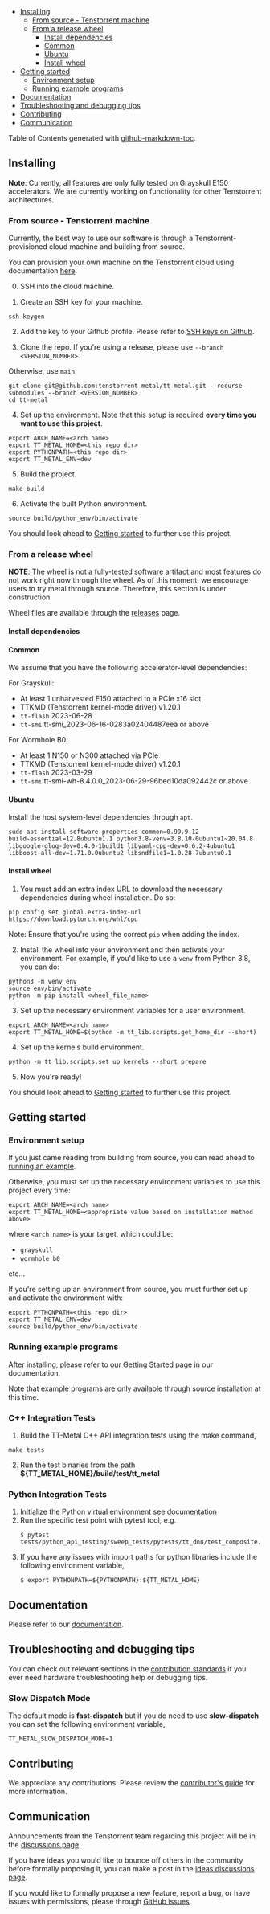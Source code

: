 <!-- toc -->

   * [Installing](#installing)
      * [From source - Tenstorrent machine](#from-source---tenstorrent-machine)
      * [From a release wheel](#from-a-release-wheel)
         * [Install dependencies](#install-dependencies)
         * [Common](#common)
         * [Ubuntu](#ubuntu)
         * [Install wheel](#install-wheel)
   * [Getting started](#getting-started)
      * [Environment setup](#environment-setup)
      * [Running example programs](#running-example-programs)
   * [Documentation](#documentation)
   * [Troubleshooting and debugging tips](#troubleshooting-and-debugging-tips)
   * [Contributing](#contributing)
   * [Communication](#communication)

<!-- tocstop -->

Table of Contents generated with
[github-markdown-toc](https://github.com/ekalinin/github-markdown-toc).

## Installing

**Note**: Currently, all features are only fully tested on Grayskull E150
accelerators. We are currently working on functionality for other Tenstorrent
architectures.

### From source - Tenstorrent machine

Currently, the best way to use our software is through a
Tenstorrent-provisioned cloud machine and building from source.

You can provision your own machine on the Tenstorrent cloud using documentation
[here](https://github.com/tenstorrent-metal/metal-internal-workflows/wiki/Installing-Metal-development-dependencies-on-a-TT-Cloud-VM).

0. SSH into the cloud machine.

1. Create an SSH key for your machine.

```
ssh-keygen
```

2. Add the key to your Github profile. Please refer to [SSH keys on
   Github](https://docs.github.com/en/authentication/connecting-to-github-with-ssh/adding-a-new-ssh-key-to-your-github-account).

3. Clone the repo. If you're using a release, please use ``--branch
   <VERSION_NUMBER>``.

Otherwise, use ``main``.

```
git clone git@github.com:tenstorrent-metal/tt-metal.git --recurse-submodules --branch <VERSION_NUMBER>
cd tt-metal
```

4. Set up the environment. Note that this setup is required **every time you
   want to use this project**.

```
export ARCH_NAME=<arch name>
export TT_METAL_HOME=<this repo dir>
export PYTHONPATH=<this repo dir>
export TT_METAL_ENV=dev
```

5. Build the project.

```
make build
```

6. Activate the built Python environment.

```
source build/python_env/bin/activate
```

You should look ahead to [Getting started](#getting-started) to further use
this project.

### From a release wheel

**NOTE**: The wheel is not a fully-tested software artifact and most features
do not work right now through the wheel. As of this moment, we encourage users
to try metal through source. Therefore, this section is under construction.

Wheel files are available through the
[releases](https://github.com/tenstorrent-metal/tt-metal/releases) page.

#### Install dependencies

#### Common

We assume that you have the following accelerator-level dependencies:

For Grayskull:

- At least 1 unharvested E150 attached to a PCIe x16 slot
- TTKMD (Tenstorrent kernel-mode driver) v1.20.1
- ``tt-flash`` 2023-06-28
- ``tt-smi`` tt-smi_2023-06-16-0283a02404487eea or above

For Wormhole B0:

- At least 1 N150 or N300 attached via PCIe
- TTKMD (Tenstorrent kernel-mode driver) v1.20.1
- ``tt-flash`` 2023-03-29
- ``tt-smi`` tt-smi-wh-8.4.0.0_2023-06-29-96bed10da092442c or above

#### Ubuntu

Install the host system-level dependencies through `apt`.

```
sudo apt install software-properties-common=0.99.9.12
build-essential=12.8ubuntu1.1 python3.8-venv=3.8.10-0ubuntu1~20.04.8
libgoogle-glog-dev=0.4.0-1build1 libyaml-cpp-dev=0.6.2-4ubuntu1
libboost-all-dev=1.71.0.0ubuntu2 libsndfile1=1.0.28-7ubuntu0.1
```

#### Install wheel

1. You must add an extra index URL to download the necessary dependencies
during wheel installation. Do so:

```
pip config set global.extra-index-url https://download.pytorch.org/whl/cpu
```

Note: Ensure that you're using the correct ``pip`` when adding the index.

2. Install the wheel into your environment and then activate your environment.
For example, if you'd like to use a ``venv`` from Python 3.8, you can do:

```
python3 -m venv env
source env/bin/activate
python -m pip install <wheel_file_name>
```

3. Set up the necessary environment variables for a user environment.

```
export ARCH_NAME=<arch name>
export TT_METAL_HOME=$(python -m tt_lib.scripts.get_home_dir --short)
```

4. Set up the kernels build environment.

```
python -m tt_lib.scripts.set_up_kernels --short prepare
```

5. Now you're ready!

You should look ahead to [Getting started](#getting-started) to further use
this project.

## Getting started

### Environment setup

If you just came reading from building from source, you can read ahead to
[running an example](#running-example-programs).

Otherwise, you must set up the necessary environment variables to use this
project every time:

```
export ARCH_NAME=<arch name>
export TT_METAL_HOME=<appropriate value based on installation method above>
```

where ``<arch name>`` is your target, which could be:

- ``grayskull``
- ``wormhole_b0``

etc...

If you're setting up an environment from source, you must further set up and
activate the environment with:

```
export PYTHONPATH=<this repo dir>
export TT_METAL_ENV=dev
source build/python_env/bin/activate
```

### Running example programs

After installing, please refer to our [Getting Started
page](https://tenstorrent-metal.github.io/tt-metal/latest/get_started/get_started.html)
in our documentation.

Note that example programs are only available through source installation at
this time.

### C++ Integration Tests

1. Build the TT-Metal C++ API integration tests using the make command,
```
make tests
```
2. Run the test binaries from the path **${TT_METAL_HOME}/build/test/tt_metal**

### Python Integration Tests
1. Initialize the Python virtual environment [see documentation](#Environment-setup)
2. Run the specific test point with pytest tool, e.g.
   ```
   $ pytest tests/python_api_testing/sweep_tests/pytests/tt_dnn/test_composite.py
   ```
3. If you have any issues with import paths for python libraries include the following environment variable,
   ```
   $ export PYTHONPATH=${PYTHONPATH}:${TT_METAL_HOME}
   ```

## Documentation

Please refer to our
[documentation](https://tenstorrent-metal.github.io/tt-metal/latest/index.html).

## Troubleshooting and debugging tips

You can check out relevant sections in the
[contribution
standards](https://github.com/tenstorrent-metal/tt-metal/blob/main/CONTRIBUTING.md)
if you ever need hardware troubleshooting help or debugging tips.

### Slow Dispatch Mode
The default mode is **fast-dispatch** but if you do need to use **slow-dispatch** you can set the following environment variable,
```
TT_METAL_SLOW_DISPATCH_MODE=1
```

## Contributing

We appreciate any contributions. Please review the [contributor's
guide](CONTRIBUTING.md) for more information.

## Communication

Announcements from the Tenstorrent team regarding this project will be in the
[discussions
page](https://github.com/orgs/tenstorrent-metal/discussions/categories/announcements).

If you have ideas you would like to bounce off others in the community before
formally proposing it, you can make a post in the [ideas discussions
page](https://github.com/orgs/tenstorrent-metal/discussions/categories/ideas).

If you would like to formally propose a new feature, report a bug, or have
issues with permissions, please through [GitHub
issues](https://github.com/tenstorrent-metal/tt-metal/issues/new/choose).
